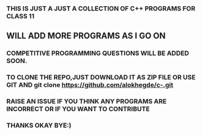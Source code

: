 ### THIS IS JUST A JUST A COLLECTION OF C++ PROGRAMS FOR CLASS 11 
## WILL ADD MORE PROGRAMS AS I GO ON

### COMPETITIVE PROGRAMMING QUESTIONS WILL BE ADDED SOON.

### TO CLONE THE REPO,JUST DOWNLOAD IT AS ZIP FILE OR USE GIT AND git clone https://github.com/alokhegde/c-.git

### RAISE AN ISSUE  IF YOU THINK ANY PROGRAMS ARE INCORRECT OR IF YOU WANT TO CONTRIBUTE

### THANKS OKAY BYE:)
